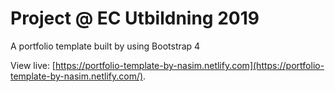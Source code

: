 # Project @ EC Utbildning 2019
A portfolio template built by using Bootstrap 4

View live: [https://portfolio-template-by-nasim.netlify.com](https://portfolio-template-by-nasim.netlify.com/).
